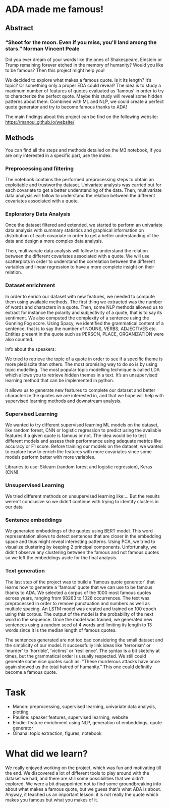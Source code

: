 # ADA made me famous!

## Abstract
### “Shoot for the moon. Even if you miss, you'll land among the stars.” Norman Vincent Peale

Did you ever dream of your words like the ones of Shakespeare, Einstein or Trump remaining forever etched in the memory of humanity?  Would you like to be famous? Then this project might help you!

We decided to explore what makes a famous quote. Is it its length? It’s topic? Or something only a proper EDA could reveal? The idea is to study a maximum number of features of quotes evaluated as ‘famous’ in order to try to characterize the perfect quote. Maybe this study will reveal some hidden patterns about them. Combined with ML and NLP, we could create a perfect quote generator and try to become famous thanks to ADA!

The main findings about this project can be find on the following website: https://manoui.github.io/website/

## Methods
You can find all the steps and methods detailed on the M3 notebook, if you are only interested in a specific part, use the index.

### Preprocessing and filtering
The notebook contains the performed preprocessing steps to obtain an exploitable and trustworthy dataset. Univariate analysis was carried out for each covariate to get a better understanding of the data. Then, multivariate data analysis will follow to understand the relation between the different covariates associated with a quote. 

### Exploratory Data Analysis
Once the dataset filtered and extended, we started to perform an univariate data analysis with summary statistics and graphical information on distribution of each covariate in order to get a better understanding of the data and design a more complex data analysis.

Then, multivariate data analysis will follow to understand the relation between the different covariates associated with a quote. We will use scatterplots in order to understand the correlation between the different variables and linear regression to have a more complete insight on their relation.


### Dataset enrichment
In order to enrich our dataset with new features, we needed to compute them using available methods. The first thing we extracted was the number of words and characters in a quote. Then, some NLP methods allowed us to extract for instance the polarity and subjectivity of a quote, that is to say its sentiment. We also computed the complexity of a sentence using the Gunning Fog score. Using Spacy, we identified the grammatical content of a sentence, that is to say the number of NOUNS, VERBS, ADJECTIVES etc. Entities present in the quote such as PERSON, PLACE, ORGANIZATION were also counted.

Info about the speakers:

We tried to retrieve the topic of a quote in order to see if a specific theme is more plebiscite than others. The most promising way to do so is by using topic modelling. The most popular topic modelling technique is called LDA which allows you to retrieve hidden themes in a text. It’s an unsupervised learning method that can be implemented in python.

It allows us to generate new features to complete our dataset and better characterize the quotes we are interested in, and that we hope will help with supervised learning methods and downstream analysis.



### Supervised Learning
We wanted to try different supervised learning ML models on the dataset, like random forest, CNN or logistic regression to predict using the available features if a given quote is famous or not. The idea would be to test different models and assess their performance using adequate metrics like accuracy or F1 score. Before training our models on the dataset, we wanted to explore how to enrich the features with more covariates since some models perform better with more variables.

Libraries to use: Sklearn (random forest and logistic regression), Keras (CNN)

### Unsupervised Learning
We tried different methods on unsupervised learning like:... But the results weren't conclusive so we didn't continue with trying to identify clusters in our data

### Sentence embeddings
We generated embeddings of the quotes using BERT model. This word representation allows to detect sentences that are closer in the embedding space and thus might reveal interesting patterns. Using PCA, we tried to visualize clustering by keeping 2 principal components. Unfortunalty, we didn't observe any clustering between the famous and not famous quotes so we left the embeddings aside for the final analysis.

### Text generation
The last step of the project was to build a 'famous quote generator' that learns how to generate a 'famous' quote that we can use to be famous thanks to ADA. We selected a corpus of the 1000 most famous quotes across years, ranging from 98263 to 1028 occurrences. The text was preprocessed in order to remove punctuation and numbers as well as multiple spacing. An LSTM model was created and trained on 100 epoch using this corpus. The output of the model is the probability of the next word in the sequence. Once the model was trained, we generated new sentences using a random seed of 4 words and limiting its length to 13 words since it is the median length of famous quotes.

The sentences generated are not too bad considering the small dataset and the simplicity of our model. It successfully link ideas like 'terrorism' or 'murder' to 'horrible', 'victims' or 'resilience'. The syntax is a bit sketchy at times, but the grammatical order is usually respected. We still could generate some nice quotes such as:
"These murderous attacks have once again showed us the total hatred of humanity.” This one could definitly become a famous quote.

# Task
* Manon: preprocessing, supervised learning, univariate data analysis, plotting
* Pauline: speaker features, supervised learning, website
* Elodie: feature enrichment using NLP, generation of embeddings, quote generator
* Oihana: topic extraction, figures, notebook

# What did we learn?
We really enjoyed working on the project, which was fun and motivating till the end. We discovered a lot of different tools to play around with the dataset we had, and there are still some possibilities that we didn't explored.  We were a bit disappointed not to find some groundbreaking info about what makes a famous quote, but we guess that's what ADA is about. Anyway, it teached us an important lesson: it is not really the quote which makes you famous but what you makes of it.







